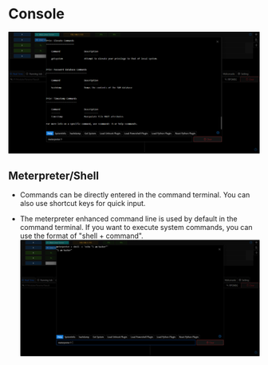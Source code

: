 # Console

![img.png](webp/console/img.png)

## Meterpreter/Shell

+ Commands can be directly entered in the command terminal. You can also use shortcut keys for quick input.

+ The meterpreter enhanced command line is used by default in the command terminal. If you want to execute system commands, you can use the format of "shell + command". 
![img_1.png](webp/console/img_1.png)